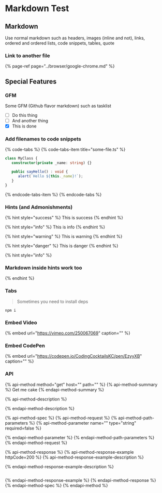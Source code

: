 # Markdown Test

## Markdown

Use normal markdown such as headers, images \(inline and not\), links, ordered and ordered lists, code snippets, tables, quote

### Link to another file

{% page-ref page="../browser/google-chrome.md" %}

## Special Features

### GFM

Some GFM \(Github flavor markdown\) such as tasklist

* [ ] Do this thing
* [ ] And another thing
* [x] This is done

### Add filenames to code snippets

{% code-tabs %}
{% code-tabs-item title="some-file.ts" %}
```typescript
class MyClass {
   constructor(private _name: string) {}

   public sayHello() : void {
      alert(`Hello ${this._name}!`);
   }
}
```
{% endcode-tabs-item %}
{% endcode-tabs %}

### Hints \(and Admonishments\)

{% hint style="success" %}
This is success
{% endhint %}

{% hint style="info" %}
This is info
{% endhint %}

{% hint style="warning" %}
This is warning
{% endhint %}

{% hint style="danger" %}
This is danger
{% endhint %}

{% hint style="info" %}
### Markdown inside hints work too
{% endhint %}

### Tabs

> Sometimes you need to install deps

```text
npm i
```

### Embed Video

{% embed url="https://vimeo.com/250067069" caption="" %}

### Embed CodePen

{% embed url="https://codepen.io/CodingCocktailsKC/pen/EzyyXB" caption="" %}

### API

{% api-method method="get" host="" path="" %}
{% api-method-summary %}
Get me cake
{% endapi-method-summary %}

{% api-method-description %}

{% endapi-method-description %}

{% api-method-spec %}
{% api-method-request %}
{% api-method-path-parameters %}
{% api-method-parameter name="" type="string" required=false %}

{% endapi-method-parameter %}
{% endapi-method-path-parameters %}
{% endapi-method-request %}

{% api-method-response %}
{% api-method-response-example httpCode=200 %}
{% api-method-response-example-description %}

{% endapi-method-response-example-description %}

```text

```
{% endapi-method-response-example %}
{% endapi-method-response %}
{% endapi-method-spec %}
{% endapi-method %}

